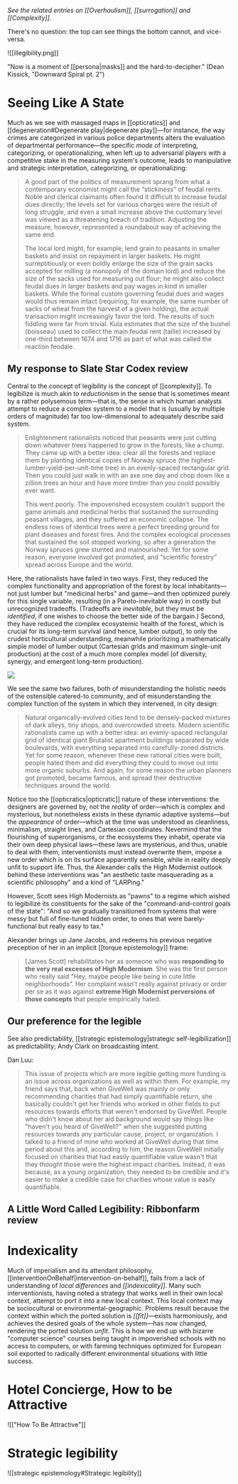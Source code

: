 _See the related entries on [[Overhaulism]], [[surrogation]] and [[Complexity]]._

There's no question: the top can see things the bottom cannot, and vice-versa.

![[illegibility.png]]

"Now is a moment of [[persona|masks]] and the hard-to-decipher." (Dean Kissick, "Downward Spiral pt. 2")

# Seeing Like A State 

Much as we see with massaged maps in [[opticratics]] and [[degeneration#Degenerate play|degenerate play]]—for instance, the way crimes are categorized in various police departments alters the evaluation of departmental performance—the specific _mode_ of interpreting, categorizing, or operationalizing, when left up to adversarial players with a competitive stake in the measuring system's outcome, leads to manipulative and strategic interpretation, categorizing, or operationalizing:

> A good part of the politics of measurement sprang from what a contemporary economist might call the “stickiness” of feudal rents. Noble and clerical claimants often found it difficult to increase feudal dues directly; the levels set for various charges were the result of long struggle, and even a small increase above the customary level was viewed as a threatening breach of tradition. Adjusting the measure, however, represented a roundabout way of achieving the same end.
> 
> The local lord might, for example, lend grain to peasants in smaller baskets and insist on repayment in larger baskets. He might surreptitiously or even boldly enlarge the size of the grain sacks accepted for milling (a monopoly of the domain lord) and reduce the size of the sacks used for measuring out flour; he might also collect feudal dues in larger baskets and pay wages in kind in smaller baskets. While the formal custom governing feudal dues and wages would thus remain intact (requiring, for example, the same number of sacks of wheat from the harvest of a given holding), the actual transaction might increasingly favor the lord. The results of such fiddling were far from trivial. Kula estimates that the size of the bushel (boisseau) used to collect the main feudal rent (taille) increased by one-third between 1674 and 1716 as part of what was called the reaction feodale.

## My response to Slate Star Codex review

Central to the concept of legibility is the concept of [[complexity]]. To legibilize is much akin to _reductionism_ in the sense that is sometimes meant by a rather polysemous term—that is, the sense in which human analysts attempt to reduce a complex system to a model that is (usually by multiple orders of magnitude) far too low-dimensional to adequately describe said system.

> Enlightenment rationalists noticed that peasants were just cutting down whatever trees happened to grow in the forests, like a chump. They came up with a better idea: clear all the forests and replace them by planting identical copies of Norway spruce (the highest-lumber-yield-per-unit-time tree) in an evenly-spaced rectangular grid. Then you could just walk in with an axe one day and chop down like a zillion trees an hour and have more timber than you could possibly ever want.
> 
> This went poorly. The impoverished ecosystem couldn’t support the game animals and medicinal herbs that sustained the surrounding peasant villages, and they suffered an economic collapse. The endless rows of identical trees were a perfect breeding ground for plant diseases and forest fires. And the complex ecological processes that sustained the soil stopped working, so after a generation the Norway spruces grew stunted and malnourished. Yet for some reason, everyone involved got promoted, and “scientific forestry” spread across Europe and the world.

Here, the rationalists have failed in two ways. First, they reduced the complex functionality and appropriation of the forest by local inhabitants—not just lumber but "medicinal herbs" and game—and then optimized purely for this single variable, resulting (in a Pareto-inevitable way) in costly but unrecognized tradeoffs. (Tradeoffs are _inevitable_, but they must be _identified_, if one wishes to choose the better side of the bargain.) Second, they have reduced the complex ecosystemic health of the forest, which is crucial for its long-term survival (and hence, lumber output), to only the crudest horticultural understanding, meanwhile prioritizing a mathematically simple model of lumber output (Cartesian grids and maximum single-unit production) at the cost of a much more complex model (of diversity, synergy, and emergent long-term production). 

![](city%20layout%20and%20legibility.png)

We see the same two failures, both of misunderstanding the holistic needs of the ostensible catered-to community, and of misunderstanding the complex function of the system in which they intervened, in city design:

> Natural organically-evolved cities tend to be densely-packed mixtures of dark alleys, tiny shops, and overcrowded streets. Modern scientific rationalists came up with a better idea: an evenly-spaced rectangular grid of identical giant Brutalist apartment buildings separated by wide boulevards, with everything separated into carefully-zoned districts. Yet for some reason, whenever these new rational cities were built, people hated them and did everything they could to move out into more organic suburbs. And again, for some reason the urban planners got promoted, became famous, and spread their destructive techniques around the world.

Notice too the [[opticratics|opticratic]] nature of these interventions: the designers are governed by, not the _reality_ of order—which is complex and mysterious, but nonetheless exists in these dynamic adaptive systems—but the _appearance_ of order—which at the time was understood as cleanliness, minimalism, straight lines, and Cartesian coordinates. Nevermind that the flourishing of superorganisms, or the ecosystems they inhabit, operate via their own deep physical laws—these laws are mysterious, and thus, unable to deal with them, interventionists must instead overwrite them, impose a new order which is on its surface apparently sensible, while in reality deeply unfit to support life. Thus, the Alexander calls the High Modernist outlook behind these interventions was "an aesthetic taste masquerading as a scientific philosophy" and a kind of "LARPing."

However, Scott sees High Modernists as "pawns" to a regime which wished to legibilize its constituents for the sake of the "command-and-control goals of the state": "And so we gradually transitioned from systems that were messy but full of fine-tuned hidden order, to ones that were barely-functional but really easy to tax."

Alexander brings up Jane Jacobs, and redeems his previous negative preception of her in an implicit [[torque epistemology]] frame:

> [James Scott] rehabilitates her as someone who was **responding to the very real excesses of High Modernism**. She was the first person who really said “Hey, maybe people like being in cute little neighborhoods”. Her complaint wasn’t really against privacy or order per se as it was against **extreme High Modernist perversions of those concepts** that people empirically hated.

## Our preference for the legible
See also predictability, [[strategic epistemology|strategic self-legibilization]] as predictability; Andy Clark on broadcasting intent.

Dan Luu:
> This issue of projects which are more legible getting more funding is an issue across organizations as well as within them. For example, my friend says that, back when GiveWell was mainly or only recommending charities that had simply quantifiable return, she basically couldn't get her friends who worked in other fields to put resources towards efforts that weren't endorsed by GiveWell. People who didn't know about her aid background would say things like "haven't you heard of GiveWell?" when she suggested putting resources towards any particular cause, project, or organization. I talked to a friend of mine who worked at GiveWell during that time period about this and, according to him, the reason GiveWell initially focused on charities that had easily quantifiable value wasn't that they thought those were the highest impact charities. Instead, it was because, as a young organization, they needed to be credible and it's easier to make a credible case for charities whose value is easily quantifiable.
## A Little Word Called Legibility: Ribbonfarm review

# Indexicality

Much of imperialism and its attendant philosophy, [[interventionOnBehalf|intervention-on-behalf]], fails from a lack of understanding of _local differences_ and _[[indexicality]]_. Many such interventionists, having noted a strategy that works well in their own local context, attempt to port it into a new local context. This local context may be sociocultural or environmental-geographic. Problems result because the context within which the ported solution is _[[fit]]_—exists harmoniously, and achieves the desired goals of the whole system—has now changed, rendering the ported solution _unfit_. This is how we end up with bizarre "computer science" courses being taught in impoverished schools with no access to computers, or with farming techniques optimized for European soil exported to radically different environmental situations with little success.

# Hotel Concierge, How to be Attractive

![["How To Be Attractive"]]

# Strategic legibility
![[strategic epistemology#Strategic legibility]]